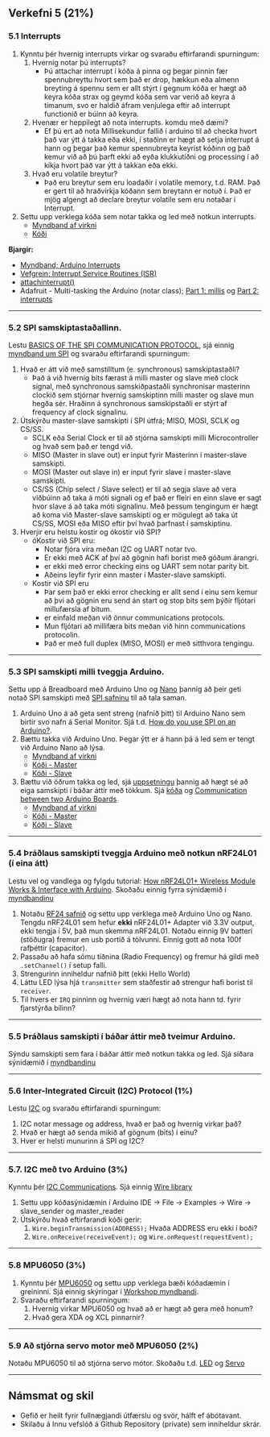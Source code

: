 ## Verkefni 5 (21%)

### 5.1 Interrupts 
1. Kynntu þér hvernig interrupts virkar og svaraðu eftirfarandi spurningum:
   1. Hvernig notar þú interrupts?
      - Þú attachar interrupt í kóða á pinna og þegar pinnin fær spennubreyttu hvort sem það er drop, hækkun eða almenn breyting á spennu sem er allt stýrt í gegnum                     kóða er hægt að keyra kóða strax og geymd kóða sem var verið að keyra á tímanum, svo er haldið áfram venjulega eftir að interrupt functionið er búinn að keyra.
   1. Hvenær er heppilegt að nota interrupts. komdu með dæmi?
      - Ef þú ert að nota Millisekundur fallið í arduino til að checka hvort það var ýtt á takka eða ekki, í staðinn er hægt að setja interrupt á hann og þegar það kemur                 spennubreyta keyrist kóðinn og það kemur við að þú þarft ekki að eyða klukkutíðni og processing í að kíkja hvort það var ýtt á takkan eða ekki.
   1. Hvað eru volatile breytur?
      - Það eru breytur sem eru loadaðir í volatile memory, t.d. RAM. Það er gert til að hraðvirkja kóðann sem breytann er notuð í. Það er mjög algengt að declare breytur               volatile sem eru notaðar í Interrupt. 
1. Settu upp verklega kóða sem notar takka og led með notkun interrupts.
   - [Myndband af virkni](https://youtu.be/JBGjoEG0Slo)
   - [Kóði](https://github.com/sveinnoli/vesm2h21/blob/main/verkefni5/5.1_interrupts/interrupt/interrupt.ino)

**Bjargir:**
- [Myndband; Arduino Interrupts](https://www.youtube.com/watch?v=QtyOiTw0oQc) 
- [Vefgrein: Interrupt Service Routines (ISR)](http://gammon.com.au/interrupts)
- [attachinterrupt()](https://www.arduino.cc/reference/en/language/functions/external-interrupts/attachinterrupt/)
- Adafruit - Multi-tasking the Arduino (notar class); [Part 1: millis](https://learn.adafruit.com/multi-tasking-the-arduino-part-1) og [Part 2: interrupts](https://learn.adafruit.com/multi-tasking-the-arduino-part-2/overview)

---

### 5.2 SPI samskiptastaðallinn. 
Lestu [BASICS OF THE SPI COMMUNICATION PROTOCOL](https://www.circuitbasics.com/basics-of-the-spi-communication-protocol), sjá einnig [myndband um SPI](https://www.youtube.com/watch?v=ldRkXTBw9_o) og svaraðu eftirfarandi spurningum:
   
   1. Hvað er átt við með samstilltum (e. synchronous) samskiptastaðli?
      - Það á við hvernig bits færast á milli master og slave með clock signal, með synchronous samskiðpastaðli synchronisar masterinn clockið sem stjórnar hvernig samskiptinn           milli master og slave mun hegða sér. Hraðinn á synchronous samskipstaðli er stýrt af frequency af clock signalinu.
   3. Útskýrðu master-slave samskipti í SPI útfrá; MISO, MOSI, SCLK og CS/SS.
      - SCLK eða Serial Clock er til að stjórna samskipti milli Microcontroller og hvað sem það er tengd við.
      - MISO (Master in slave out) er input fyrir Masterinn í master-slave samskipti.
      - MOSI (Master out slave in) er input fyrir slave í master-slave samskipti.
      - CS/SS (Chip select / Slave select) er til að segja slave að vera viðbúinn að taka á móti signali og ef það er fleiri en einn slave er sagt hvor slave á að taka móti             signalinu.
      Með þessum tengíngum er hægt að koma við Master-slave samskipti og er mögulegt að taka út CS/SS, MOSI eða MISO eftir því hvað þarfnast í samskiptinu.
   4. Hverjir eru helstu kostir og ókostir við SPI?
      - óKostir við SPI eru:
         - Notar fjóra víra meðan I2C og UART notar tvo.
         - Er ekki með ACK af því að gögnin hafi borist með góðum árangri.
         - er ekki með error checking eins og UART sem notar parity bit.
         - Aðeins leyfir fyrir einn master í Master-slave samskipti.
      - Kostir við SPI eru 
          - Þar sem það er ekki error checking er allt send í einu sem kemur að þvi að gögnin eru send án start og stop bits sem þýðir fljótari millufærsla af bitum.
          - er einfald meðan við önnur communications protocols.
          - Mun fljótari að millifæra bits meðan við hinn communications protocolin.
          - Það er með full duplex (MISO, MOSI) er með sitthvora tengingu.

---

### 5.3 SPI samskipti milli tveggja Arduino. 
Settu upp á Breadboard með Arduino Uno og [Nano](https://www.arduino.cc/en/pmwiki.php?n=Main/ArduinoBoardNano) þannig að þeir geti notað SPI samskipti með [SPI safninu](https://www.arduino.cc/en/reference/SPI) til að tala saman.
1. Arduino Uno á að geta sent streng (nafnið þitt) til Arduino Nano sem birtir svo nafn á Serial Monitor. Sjá t.d. [How do you use SPI on an Arduino?](https://arduino.stackexchange.com/questions/16348/how-do-you-use-spi-on-an-arduino).
1. Bættu takka við Arduino Uno. Þegar ýtt er á hann þá á led sem er tengt við Arduino Nano að lýsa. 
   - [Myndband af virkni](https://youtu.be/d85kyIewoYc)
   - [Kóði - Master](https://github.com/sveinnoli/vesm2h21/blob/main/verkefni5/5.3_SPI_Communications_Arduino/5.3_2-3_ardu_comm_btn_lights/Master_SPI/Master_SPI.ino)
   - [Kóði - Slave](https://github.com/sveinnoli/vesm2h21/blob/main/verkefni5/5.3_SPI_Communications_Arduino/5.3_2-3_ardu_comm_btn_lights/Slave_SPI/Slave_SPI.ino)
1. Bættu við öðrum takka og led, sjá [uppsetningu](https://raw.githubusercontent.com/VESM3/V21/master/Myndir/SPI.png)  þannig að hægt sé að eiga samskipti í báðar áttir með tökkum. Sjá [kóða](https://gist.github.com/gestskoli/d2069beb5c4d0cf7c9351d75dfc3e2b0) og [Communication between two Arduino Boards](https://circuitdigest.com/microcontroller-projects/arduino-spi-communication-tutorial) 
   - [Myndband af virkni](https://youtu.be/w2A9PUIwKpY)
   - [Kóði - Master](https://github.com/sveinnoli/vesm2h21/blob/main/verkefni5/5.3_SPI_Communications_Arduino/5.3_2-3_ardu_comm_btn_lights/Master_SPI/Master_SPI.ino)
   - [Kóði - Slave](https://github.com/sveinnoli/vesm2h21/blob/main/verkefni5/5.3_SPI_Communications_Arduino/5.3_2-3_ardu_comm_btn_lights/Slave_SPI/Slave_SPI.ino)
<!-- 1. Bættu takka við Arduino Uno. Þegar ýtt er á hann þá á led sem er tengt við Arduino Nano að lýsa. -->

---

### 5.4 Þráðlaus samskipti tveggja Arduino með notkun nRF24L01 (í eina átt) 
Lestu vel og vandlega og fylgdu tutorial: [How nRF24L01+ Wireless Module Works & Interface with Arduino](https://lastminuteengineers.com/nrf24l01-arduino-wireless-communication/). Skoðaðu einnig fyrra sýnidæmið í [myndbandinu](https://howtomechatronics.com/tutorials/arduino/arduino-wireless-communication-nrf24l01-tutorial/)

1. Notaðu [RF24 safnið](https://github.com/nRF24/RF24) og settu upp verklega með Arduino Uno og Nano. Tengdu nRF24L01 sem hefur **ekki** nRF24L01+ Adapter við 3.3V output, ekki tengja í 5V, það mun skemma nRF24L01. Notaðu einnig 9V batterí (stöðugra) fremur en usb portið á tölvunni. Einnig gott að nota 100f rafþéttir (capacitor).
1. Passaðu að hafa sömu tíðnina (Radio Frequency) og fremur há gildi með `.setChannel()` í setup falli.
1. Strengurinn inniheldur nafnið þitt (ekki Hello World)
1. Láttu LED lýsa hjá `transmitter` sem staðfestir að strengur hafi borist til `receiver`. 
1. Til hvers er `IRQ` pinninn og hvernig væri hægt að nota hann td. fyrir fjarstýrða bílinn?

---

### 5.5 Þráðlaus samskipti í báðar áttir með tveimur Arduino. 
Sýndu samskipti sem fara í báðar áttir með notkun takka og led. Sjá síðara sýnidæmið í [myndbandinu](https://howtomechatronics.com/tutorials/arduino/arduino-wireless-communication-nrf24l01-tutorial/)

---

### 5.6 Inter-Integrated Circuit (I2C) Protocol (1%)
Lestu [I2C](https://www.circuitbasics.com/basics-of-the-i2c-communication-protocol/) og svaraðu eftirfarandi spurningum:

   1. I2C notar message og address, hvað er það og hvernig virkar það?
   1. Hvað er hægt að senda mikið af gögnum (bits) í einu?
   1. Hver er helsti munurinn á SPI og I2C? 

---

### 5.7. I2C með tvo Arduino (3%)
Kynntu þér [I2C Communications](https://dronebotworkshop.com/i2c-arduino-arduino/). Sjá einnig [Wire library](https://www.arduino.cc/en/reference/wire)

1. Settu upp kóðasýnidæmin í Arduino IDE -> File -> Examples -> Wire -> slave_sender og master_reader
1. Útskýrðu hvað eftirfarandi kóði gerir:
   1. `Wire.beginTransmission(ADDRESS);` Hvaða ADDRESS eru ekki í boði?
   1. `Wire.onReceive(receiveEvent);` og `Wire.onRequest(requestEvent);` 

<!--
1. Settu upp síðari tilraunina **Arduino Remote Using I2C** (með breytiviðnámi og led) sem kemur fyrir í [I2C Communications](https://dronebotworkshop.com/i2c-arduino-arduino/) verklega. 
-->
---

### 5.8 MPU6050 (3%) 
1. Kynntu þér [MPU6050](https://lastminuteengineers.com/mpu6050-accel-gyro-arduino-tutorial/) og settu upp verklega bæði kóðadæmin í greininni. Sjá einnig skýringar í [Workshop myndbandi](https://dronebotworkshop.com/mpu-6050-level/).
1. Svaraðu eftirfarandi spurningum:
   1. Hvernig virkar MPU6050 og hvað að er hægt að gera með honum?
   1. Hvað gera XDA og XCL pinnarnir?
 
---

### 5.9 Að stjórna servo motor með MPU6050 (2%) 
Notaðu MPU6050 til að stjórna servo mótor. Skoðaðu t.d. [LED](https://www.youtube.com/watch?v=7ZmmFVJ8dAI) og [Servo](https://maker.pro/arduino/tutorial/how-to-control-a-servo-with-an-arduino-and-mpu6050)

<!--
- [Workshop: 3D Simulation With Processing](https://www.instructables.com/id/Arduino-MPU6050-GY521-6-Axis-Accelerometer-Gyro-3D/)
-->

---

## Námsmat og skil

- Gefið er heilt fyrir fullnægjandi útfærslu og svör, hálft ef ábótavant.
- Skilaðu á Innu vefslóð á Github Repository (private) sem inniheldur skrár.

